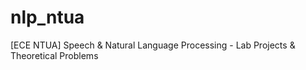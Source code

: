 # nlp_ntua
[ECE NTUA] Speech &amp; Natural Language Processing - Lab Projects &amp; Theoretical Problems
